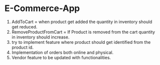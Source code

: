 # E-Commerce-App

1. AddToCart = when product get added the quantity in inventory should get reduced.
2. RemoveProductFromCart = If Product is removed from the cart quantity in inventory should increase.
3. try to implement feature where product should get identified from the product id.
4. Implementation of orders both online and physical.
5. Vendor feature to be updated with functionalities.